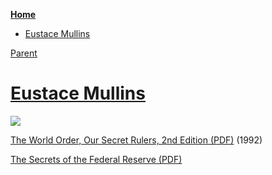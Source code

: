 <!-- START doctoc generated TOC please keep comment here to allow auto update -->
<!-- DON'T EDIT THIS SECTION, INSTEAD RE-RUN doctoc TO UPDATE -->
**[Home](#pages/blog/cv19/index)**

- [Eustace Mullins](#eustace-mullins)

<!-- END doctoc generated TOC please keep comment here to allow auto update -->

[Parent](#pages/blog/cv19/people/index)

# [Eustace Mullins](https://en.wikipedia.org/wiki/Eustace_Mullins)

<img src="https://upload.wikimedia.org/wikipedia/en/7/77/Eustace.mullins.screen.capture.jpg"/>


[The World Order, Our Secret Rulers, 2nd Edition (PDF)](https://archive.org/download/EustaceMullinsTheWorldOrderOurSecretRulers2ndEdition1992/Eustace%20Mullins%20-%20The%20World%20Order%2C%20Our%20Secret%20Rulers%2C%202nd%20edition%2C%201992.pdf) (1992)

[The Secrets of the Federal Reserve (PDF)](https://archive.org/download/TheSecretsOfTheFederalReserve_294/0388.Mullins.The.Secrets.of.the.Federal.Reserve.pdf)

